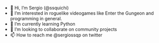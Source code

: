 - 👋 Hi, I’m Sergio (@ssquichi)
- 👀 I’m interested in roguelike videogames like Enter the Gungeon and programming in general.
- 🌱 I’m currently learning Python
- 💞️ I’m looking to collaborate on community projects
- 📫 How to reach me @sergiossqp on twitter

<!---
ssquichi/ssquichi is a ✨ special ✨ repository because its `README.md` (this file) appears on your GitHub profile.
You can click the Preview link to take a look at your changes.
--->

